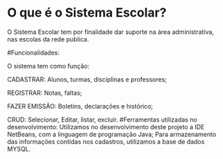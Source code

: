 # O que é o Sistema Escolar? 

O Sistema Escolar tem por finalidade dar suporte na área administrativa,
nas escolas da rede publica. 

#Funcionalidades:

O sistema tem como função:

CADASTRAR: 
Alunos, turmas, disciplinas e professores; 

REGISTRAR: 
Notas, faltas; 

FAZER EMISSÃO: 
Boletins, declarações e histórico;

CRUD:
Selecionar, Editar, listar, excluir. 
#Ferramentas utilizadas no desenvolvimento:
Utilizamos no desenvolvimento deste projeto a IDE NetBeans, com a linguagem de programação Java; 
Para armazenamento das informações contidas nos cadastros, utilizamos a base de dados MYSQL.
